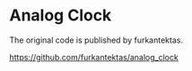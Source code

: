 # Analog Clock

The original code is published by furkantektas.

https://github.com/furkantektas/analog_clock

